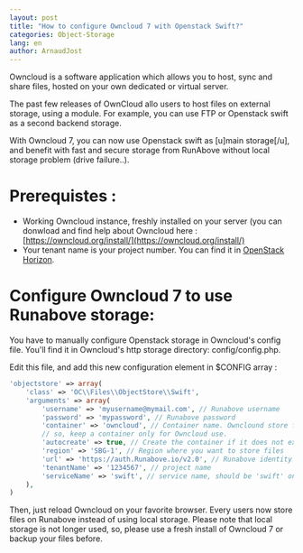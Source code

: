 ```yaml
---
layout: post
title: "How to configure Owncloud 7 with Openstack Swift?"
categories: Object-Storage
lang: en
author: ArnaudJost
---
```


Owncloud is a software application which allows you to host, sync and share files, hosted on your own dedicated or virtual server.

The past few releases of OwnCloud allo users to host files on external storage, using a module. For example, you can use FTP or Openstack swift as a second backend storage.

With Owncloud 7, you can now use Openstack swift as [u]main storage[/u], and benefit with fast and secure storage from RunAbove without local storage problem (drive failure..).


# Prerequistes :

 * Working Owncloud instance, freshly installed on your server (you can donwload and find help about Owncloud here : [https://owncloud.org/install/](https://owncloud.org/install/)
 * Your tenant name is your project number. You can find it in [OpenStack Horizon](https://cloud.runabove.com/horizon/).

# Configure Owncloud 7 to use Runabove storage:

You have to manually configure Openstack storage in Owncloud's config file. You'll find it in Owncloud's http storage directory: config/config.php.

Edit this file, and add this new configuration element in $CONFIG array :

```php
'objectstore' => array(
    'class' => 'OC\\Files\\ObjectStore\\Swift',
    'arguments' => array(
        'username' => 'myusername@mymail.com', // Runabove username
        'password' => 'mypassword', // Runabove password
        'container' => 'owncloud', // Container name. Ownclound store files using it's own metadata,
        // so, keep a container only for Owncloud use.
        'autocreate' => true, // Create the container if it does not exist. default is false
        'region' => 'SBG-1', // Region where you want to store files
        'url' => 'https://auth.Runabove.io/v2.0', // Runabove identity endpoint
        'tenantName' => '1234567', // project name
        'serviceName' => 'swift', // service name, should be 'swift' on Runabove[
    ),
)
```

Then, just reload Owncloud on your favorite browser. Every users now store files on Runabove instead of using local storage. Please note that local storage is not longer used, so, please use a fresh install of Owncloud 7 or backup your files before.
